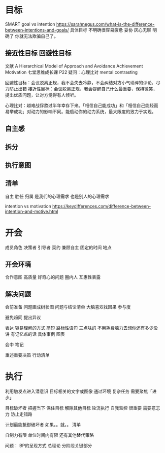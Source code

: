 # 目标
SMART goal vs intention
https://sarahnegus.com/what-is-the-difference-between-intentions-and-goals/
具体目标 不明确很容易疲惫 妥协 灰心无聊 明确了 你就无法欺骗自己了。
## 接近性目标 回避性目标
文献 A Hierarchical Model of Approach
and Avoidance Achievement Motivation
七堂思维成长课 P22
疑问：心理比对 mental contrasting

回避性目标：会议脱离正规，我不会失去冷静，不会纠结对方小气琐碎的评论，尽力防止出错
接近性目标：会议脱离正规，我会提醒自己什么最重要，保持微笑，提出优质问题，让对方觉得有人倾听。

心理比对：越难战俘熬过半年幸存下来。「相信自己能成功」和「相信自己能轻而易举成功」对动力的影响不同。能启动你的动力系统，最大限度的致力于实现。

## 自主感

## 拆分

## 执行意图

## 清单

自主 胜任 归属 是我们的心理需求 也是别人的心理需求

intention vs motivation
https://keydifferences.com/difference-between-intention-and-motive.html

# 开会
成员角色 决策者 引导者
契约 兼顾自主
固定的时间 地点
## 开会环境
合作意图
高质量 好奇心的问题
圈内人 
互惠性表露

## 解决问题
会前准备
    问题画成树状图
    问题与结论清单 大脑喜欢找因果 参与度

避免趋同 提出异议

表达 容易理解的方式
    简短
    路标性语句 三点啥的 不用耗费脑力去想你还有多少没讲
    有记忆点的话
    具体事例
    图表

会中 笔记

重述重要决策 行动清单

# 执行
利用触发点进入潜意识 目标相关的文字或图像 通过环境
复杂任务 需要聚焦「进步」

目标破坏者
把握当下
保住目标 解除其他目标 轮流执行
自我监控 很重要 需要意志力 防止走错路

计划最能抵御破坏者 如果。。就。。 清单

自制力有限 单位时间内有限 还有其他替代策略

问题：
BP的呈现方式 总理论 分阶段关键部分


